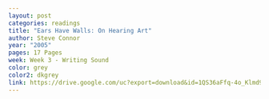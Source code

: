 ```yaml
---
layout: post
categories: readings
title: "Ears Have Walls: On Hearing Art"
author: Steve Connor
year: "2005"
pages: 17 Pages
week: Week 3 - Writing Sound
color: grey
color2: dkgrey
link: https://drive.google.com/uc?export=download&id=1QS36aFfq-4o_Klmd9ohaR-W_kaHL2kzM
---
```

